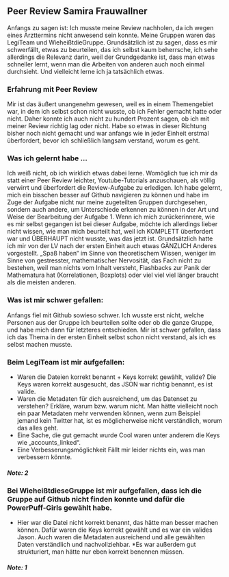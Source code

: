 
## Peer Review Samira Frauwallner
Anfangs zu sagen ist: Ich musste meine Review nachholen, da ich wegen eines Arzttermins nicht anwesend sein konnte. Meine Gruppen waren das LegiTeam und WieheißtdieGruppe. 
Grundsätzlich ist zu sagen, dass es mir schwerfällt, etwas zu beurteilen, das ich selbst kaum beherrsche, ich sehe allerdings die Relevanz darin, weil der Grundgedanke ist, dass man etwas schneller lernt, wenn man die Arbeiten von anderen auch noch einmal durchsieht. Und vielleicht lerne ich ja tatsächlich etwas.  

### Erfahrung mit Peer Review
Mir ist das äußert unangenehm gewesen, weil es in einem Themengebiet war, in dem ich selbst schon nicht wusste, ob ich Fehler gemacht hatte oder nicht. Daher konnte ich auch nicht zu hundert Prozent sagen, ob ich mit meiner Review richtig lag oder nicht. Habe so etwas in dieser Richtung bisher noch nicht gemacht und war anfangs wie in jeder Einheit erstmal überfordert, bevor ich schließlich langsam verstand, worum es geht. 

### Was ich gelernt habe ... 
Ich weiß nicht, ob ich wirklich etwas dabei lerne. Womöglich tue ich mir da statt einer Peer Review leichter, Youtube-Tutorials anzuschauen, als völlig verwirrt und überfordert die Review-Aufgabe zu erledigen. Ich habe gelernt, mich ein bisschen besser auf Github navigieren zu können und habe im Zuge der Aufgabe nicht nur meine zugeteilten Gruppen durchgesehen, sondern auch andere, um Unterschiede erkennen zu können in der Art und Weise der Bearbeitung der Aufgabe 1. 
Wenn ich mich zurückerinnere, wie es mir selbst gegangen ist bei dieser Aufgabe, möchte ich allerdings lieber nicht wissen, wie man mich beurteilt hat, weil ich KOMPLETT überfordert war und ÜBERHAUPT nicht wusste, was das jetzt ist. Grundsätzlich hatte ich mir von der LV nach der ersten Einheit auch etwas GÄNZLICH Anderes vorgestellt. „Spaß haben“ im Sinne von theoretischem Wissen, weniger im Sinne von gestresster, mathematischer Nervosität, das Fach nicht zu bestehen, weil man nichts vom Inhalt versteht, Flashbacks zur Panik der Mathematura hat (Korrelationen, Boxplots) oder viel viel viel länger braucht als die meisten anderen.  

### Was ist mir schwer gefallen: 
Anfangs fiel mit Github sowieso schwer. Ich wusste erst nicht, welche Personen aus der Gruppe ich beurteilen sollte oder ob die ganze Gruppe, und habe mich dann für letzteres entschieden. Mir ist schwer gefallen, dass ich das Thema in der ersten Einheit selbst schon nicht verstand, als ich es selbst machen musste. 

### Beim LegiTeam ist mir aufgefallen: 
* Waren die Dateien korrekt benannt + Keys korrekt gewählt, valide? 
Die Keys waren korrekt ausgesucht, das JSON war richtig benannt, es ist valide.
* Waren die Metadaten für dich ausreichend, um das Datenset zu verstehen? Erkläre, warum bzw. warum nicht.
Man hätte vielleicht noch ein paar Metadaten mehr verwenden können, wenn zum Beispiel jemand kein Twitter hat, ist es möglicherweise nicht verständlich, worum das alles geht. 
* Eine Sache, die gut gemacht wurde
Cool waren unter anderem die Keys wie „accounts_linked“. 
* Eine Verbesserungsmöglichkeit
Fällt mir leider nichts ein, was man verbessern könnte. 
##### Note: 2 

### Bei WieheißtdieseGruppe ist mir aufgefallen, dass ich die Gruppe auf Github nicht finden konnte und dafür die PowerPuff-Girls gewählt habe. 
* Hier war die Datei nicht korrekt benannt, das hätte man besser machen können. Dafür waren die Keys korrekt gewählt und es war ein valides Jason. Auch waren die Metadaten ausreichend und alle gewählten Daten verständlich und nachvollziehbar. 
*Es war außerdem gut strukturiert, man hätte nur eben korrekt benennen müssen. 
##### Note: 1 
